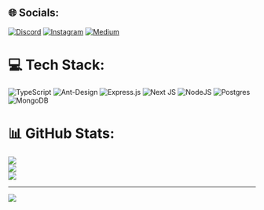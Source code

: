 
## 🌐 Socials:
[![Discord](https://img.shields.io/badge/Discord-%237289DA.svg?logo=discord&logoColor=white)](htttps://discord.gg/a4addel#3693) [![Instagram](https://img.shields.io/badge/Instagram-%23E4405F.svg?logo=Instagram&logoColor=white)](https://instagram.com/a4khalaf) [![Medium](https://img.shields.io/badge/Medium-12100E?logo=medium&logoColor=white)](https://medium.com/@a4addel) 

# 💻 Tech Stack:
![TypeScript](https://img.shields.io/badge/typescript-%23007ACC.svg?style=for-the-badge&logo=typescript&logoColor=white) ![Ant-Design](https://img.shields.io/badge/-AntDesign-%230170FE?style=for-the-badge&logo=ant-design&logoColor=white) ![Express.js](https://img.shields.io/badge/express.js-%23404d59.svg?style=for-the-badge&logo=express&logoColor=%2361DAFB) ![Next JS](https://img.shields.io/badge/Next-black?style=for-the-badge&logo=next.js&logoColor=white) ![NodeJS](https://img.shields.io/badge/node.js-6DA55F?style=for-the-badge&logo=node.js&logoColor=white) ![Postgres](https://img.shields.io/badge/postgres-%23316192.svg?style=for-the-badge&logo=postgresql&logoColor=white) ![MongoDB](https://img.shields.io/badge/MongoDB-%234ea94b.svg?style=for-the-badge&logo=mongodb&logoColor=white)
# 📊 GitHub Stats:
![](https://github-readme-stats.vercel.app/api?username=a4addel&theme=dark&hide_border=false&include_all_commits=true&count_private=true)<br/>
![](https://github-readme-streak-stats.herokuapp.com/?user=a4addel&theme=dark&hide_border=false)<br/>
![](https://github-readme-stats.vercel.app/api/top-langs/?username=a4addel&theme=dark&hide_border=false&include_all_commits=true&count_private=true&layout=compact)

---
[![](https://visitcount.itsvg.in/api?id=a4addel&icon=5&color=9)](https://visitcount.itsvg.in)
